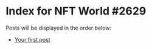 # Index for NFT World #2629
Posts will be displayed in the order below:

- [Your first post](./001-first.md)

